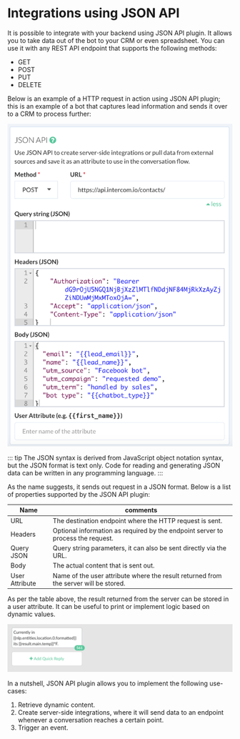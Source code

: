 # Integrations using JSON API

It is possible to integrate with your backend using JSON API plugin. It allows you to take data out of the bot to your CRM or even spreadsheet. You can use it with any REST API endpoint that supports the following methods:

* GET
* POST
* PUT
* DELETE


Below is an example of a HTTP request in action using JSON API plugin; this is an example of a bot that captures lead information and sends it over to a CRM to process further:

![](./json-api-integration.png)

::: tip
The JSON syntax is derived from JavaScript object notation syntax, but the JSON format is text only. Code for reading and generating JSON data can be written in any programming language.
:::

As the name suggests, it sends out request in a JSON format. Below is a list of properties supported by the JSON API plugin:

| Name | comments|
| -- | -- |
| URL | The destination endpoint where the HTTP request is sent. |
| Headers| Optional information as required by the endpoint server to process the request.|
| Query JSON | Query string parameters, it can also be sent directly via the URL.|
| Body | The actual content that is sent out. |
| User Attribute| Name of the user attribute where the result returned from the server will be stored.|


As per the table above, the result returned from the server can be stored in a user attribute. It can be useful to print or implement logic based on dynamic values.


![](./json-reply.png)


In a nutshell, JSON API plugin allows you to implement the following use-cases:

1. Retrieve dynamic content.
2. Create server-side integrations, where it will send data to an endpoint whenever a conversation reaches a certain point.
3. Trigger an event.
